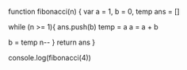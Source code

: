 function fibonacci(n) {
  var a = 1, b = 0, temp
  ans = []
  
  while (n >= 1){
  ans.push(b)
  temp = a
  a = a + b
  
  b = temp
  n--
  }
  return ans
}

console.log(fibonacci(4))